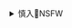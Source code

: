 <details><summary>慎入🔞NSFW</summary>

Not Safe For Work
![](https://upload.wikimedia.org/wikipedia/commons/thumb/d/d3/Biohazard_Symbol_Specification.png/210px-Biohazard_Symbol_Specification.png)

<details><summary><b>风险自理Use At Your Own Risk🈲</summary>

### Uy Uy ❤️ウイーウイー❤️
@uyuy2907

`O3icjfiy.jpg (400×400)`<br>
![](https://pbs.twimg.com/profile_images/1227825143084277762/O3icjfiy.jpg)

`EXE4JZQUcAATC5t (2731×4096)`<br>
![](https://pbs.twimg.com/media/EXE4JZQUcAATC5t?format=jpg&name=orig)

`EXE4JZUU8AAigsz (2731×4096)`<br>
![](https://pbs.twimg.com/media/EXE4JZUU8AAigsz?format=jpg&name=orig)

`EXI5V78UcAEqNzk (2731×4096)`<br>
![](https://pbs.twimg.com/media/EXI5V78UcAEqNzk?format=jpg&name=orig)

`EWwR_63WAAE8cNt (720×1220)`<br>
![](https://pbs.twimg.com/media/EWwR_63WAAE8cNt?format=jpg&name=orig)

`EWwR_63XsAE78ap (720×1141)`<br>
![](https://pbs.twimg.com/media/EWwR_63XsAE78ap?format=jpg&name=orig)

</details>
</details>
